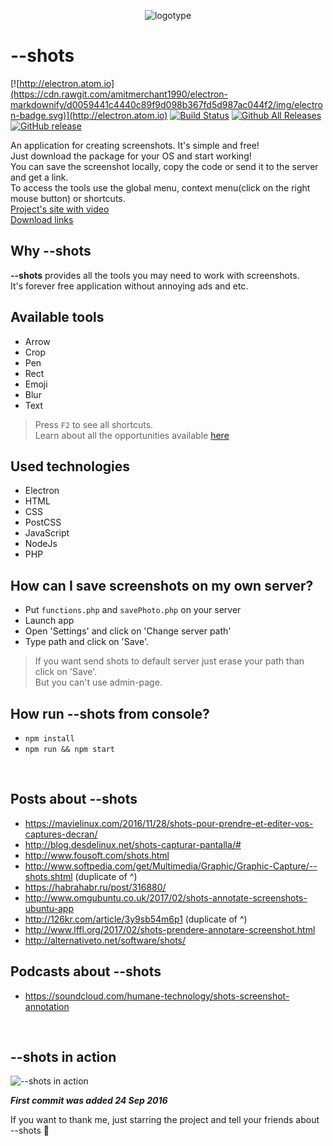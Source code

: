 <p align="center"> <img src="http://shots.binjo.ru/src/icongh.png" alt="logotype" /> </p>

# --shots

[![http://electron.atom.io](https://cdn.rawgit.com/amitmerchant1990/electron-markdownify/d0059441c4440c89f9d098b367fd5d987ac044f2/img/electron-badge.svg)](http://electron.atom.io)
[![Build Status](https://travis-ci.org/binjospookie/--shots.svg?branch=master)](https://travis-ci.org/binjospookie/--shots)
[![Github All Releases](https://img.shields.io/github/downloads/binjospookie/--shots/total.svg)](https://github.com/binjospookie/--shots)
[![GitHub release](https://img.shields.io/github/release/binjospookie/--shots.svg)](https://github.com/binjospookie/--shots/)

An application for creating screenshots. It's simple and free!<br />
Just download the package for your OS and start working!<br />
You can save the screenshot locally, copy the code or send it to the server and get a link.<br />
To access the tools use the global menu, context menu(click on the right mouse button) or shortcuts.<br />
[Project's site with video](https://theshots.ru) <br />
[Download links](https://github.com/binjospookie/--shots/blob/master/download.md)

## Why --shots
__--shots__ provides all the tools you may need to work with screenshots.<br />
It's forever free application without annoying ads and etc.

## Available tools
* Arrow
* Crop
* Pen
* Rect
* Emoji
* Blur
* Text<br />

> Press `F2` to see all shortcuts.<br />
Learn about all the opportunities available [here](https://github.com/binjospookie/--shots/releases) 

## Used technologies
* Electron
* HTML
* CSS
* PostCSS
* JavaScript
* NodeJs
* PHP

## How can I save screenshots on my own server?
* Put `functions.php` and `savePhoto.php` on your server
* Launch app
* Open 'Settings' and click on 'Change server path'
* Type path and click on 'Save'.

> If you want send shots to default server just erase your path than click on 'Save'.<br />
But you can't use admin-page.

## How run --shots from console?
* `npm install`
* `npm run && npm start`

<br />

## Posts about --shots
* https://mavielinux.com/2016/11/28/shots-pour-prendre-et-editer-vos-captures-decran/
* http://blog.desdelinux.net/shots-capturar-pantalla/#
* http://www.fousoft.com/shots.html
* http://www.softpedia.com/get/Multimedia/Graphic/Graphic-Capture/--shots.shtml (duplicate of ^)
* https://habrahabr.ru/post/316880/
* http://www.omgubuntu.co.uk/2017/02/shots-annotate-screenshots-ubuntu-app
* http://126kr.com/article/3y9sb54m6p1 (duplicate of ^)
* http://www.lffl.org/2017/02/shots-prendere-annotare-screenshot.html
* http://alternativeto.net/software/shots/

## Podcasts about --shots
* https://soundcloud.com/humane-technology/shots-screenshot-annotation

<br />

## --shots in action
<img src="https://theshots.ru/saved/1943328504585907d9cf0606.81487303.png" alt="--shots in action" /> 
<br />

***First commit was added 24 Sep 2016***

If you want to thank me, just starring the project and tell your friends about --shots :tada:
